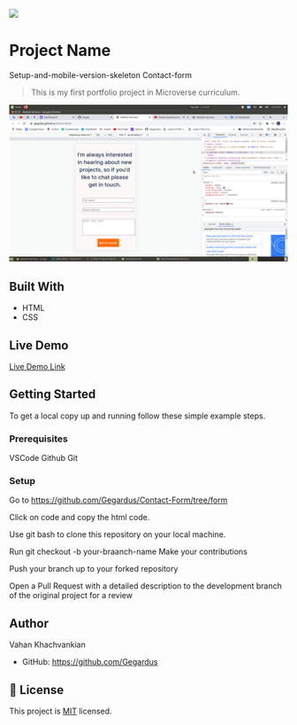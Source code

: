 ![](https://img.shields.io/badge/Microverse-blueviolet)

# Project Name

Setup-and-mobile-version-skeleton
Contact-form

> This is my first portfolio project in Microverse curriculum.

![screenshot](./app_screenshot.png)

## Built With

- HTML
- CSS

## Live Demo

[Live Demo Link](https://gegardus.github.io/Contact-Form/)

## Getting Started

To get a local copy up and running follow these simple example steps.

### Prerequisites

VSCode
Github
Git

### Setup

Go to https://github.com/Gegardus/Contact-Form/tree/form

Click on code and copy the html code.

Use git bash to clone this repository on your local machine.

Run git checkout -b your-braanch-name Make your contributions

Push your branch up to your forked repository

Open a Pull Request with a detailed description to the development branch of the original project for a review

## Author

Vahan Khachvankian

- GitHub: https://github.com/Gegardus

## 📝 License

This project is [MIT](./MIT.md) licensed.
